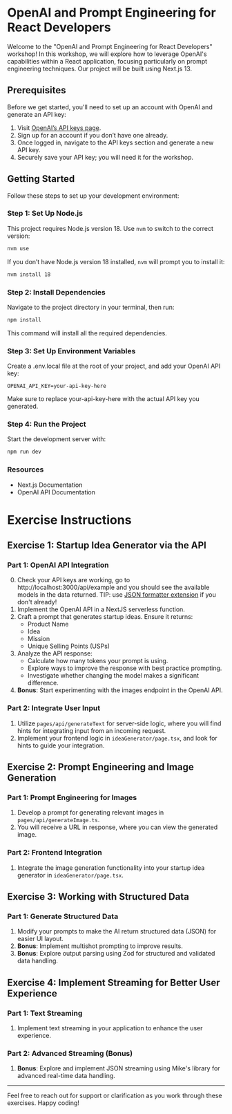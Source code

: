 # OpenAI and Prompt Engineering for React Developers

Welcome to the "OpenAI and Prompt Engineering for React Developers" workshop! In this workshop, we will explore how to leverage OpenAI's capabilities within a React application, focusing particularly on prompt engineering techniques. Our project will be built using Next.js 13.

## Prerequisites

Before we get started, you'll need to set up an account with OpenAI and generate an API key:

1. Visit [OpenAI’s API keys page](https://platform.openai.com/account/api-keys).
2. Sign up for an account if you don’t have one already.
3. Once logged in, navigate to the API keys section and generate a new API key.
4. Securely save your API key; you will need it for the workshop.

## Getting Started

Follow these steps to set up your development environment:

### Step 1: Set Up Node.js

This project requires Node.js version 18. Use `nvm` to switch to the correct version:

```sh
nvm use
```

If you don’t have Node.js version 18 installed, `nvm` will prompt you to install it:

```sh
nvm install 18
```

### Step 2: Install Dependencies

Navigate to the project directory in your terminal, then run:

```sh
npm install
```

This command will install all the required dependencies.

### Step 3: Set Up Environment Variables

Create a .env.local file at the root of your project, and add your OpenAI API key:

```
OPENAI_API_KEY=your-api-key-here
```

Make sure to replace your-api-key-here with the actual API key you generated.

### Step 4: Run the Project

Start the development server with:

```sh
npm run dev
```

### Resources

- Next.js Documentation
- OpenAI API Documentation

# Exercise Instructions

## Exercise 1: Startup Idea Generator via the API

### Part 1: OpenAI API Integration

0. Check your API keys are working, go to http://localhost:3000/api/example and you should see the available models in the data returned. TIP: use [JSON formatter extension](https://chrome.google.com/webstore/detail/json-formatter/bcjindcccaagfpapjjmafapmmgkkhgoa?utm_source=ext_sidebar&hl=en-US) if you don't already!
1. Implement the OpenAI API in a NextJS serverless function.
2. Craft a prompt that generates startup ideas. Ensure it returns:
   - Product Name
   - Idea
   - Mission
   - Unique Selling Points (USPs)
3. Analyze the API response:
   - Calculate how many tokens your prompt is using.
   - Explore ways to improve the response with best practice prompting.
   - Investigate whether changing the model makes a significant difference.
4. **Bonus**: Start experimenting with the images endpoint in the OpenAI API.

### Part 2: Integrate User Input

1. Utilize `pages/api/generateText` for server-side logic, where you will find hints for integrating input from an incoming request.
2. Implement your frontend logic in `ideaGenerator/page.tsx`, and look for hints to guide your integration.

## Exercise 2: Prompt Engineering and Image Generation

### Part 1: Prompt Engineering for Images

1. Develop a prompt for generating relevant images in `pages/api/generateImage.ts`.
2. You will receive a URL in response, where you can view the generated image.

### Part 2: Frontend Integration

1. Integrate the image generation functionality into your startup idea generator in `ideaGenerator/page.tsx`.

## Exercise 3: Working with Structured Data

### Part 1: Generate Structured Data

1. Modify your prompts to make the AI return structured data (JSON) for easier UI layout.
2. **Bonus**: Implement multishot prompting to improve results.
3. **Bonus**: Explore output parsing using Zod for structured and validated data handling.

## Exercise 4: Implement Streaming for Better User Experience

### Part 1: Text Streaming

1. Implement text streaming in your application to enhance the user experience.

### Part 2: Advanced Streaming (Bonus)

1. **Bonus**: Explore and implement JSON streaming using Mike's library for advanced real-time data handling.

---

Feel free to reach out for support or clarification as you work through these exercises. Happy coding!
